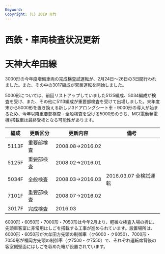 ```yaml
---
Keyword: 
Copyright: (C) 2019 青竹
---
```


# 西鉄・車両検査状況更新

# 天神大牟田線

3000形の今年度増備車両の完成検査試運転が、2月24日～26日の3日間行われました。また、その中の3017編成が営業運転を開始しました。

5000形については、前回リストアップしていました5125編成、5034編成が検査を受け、また、その他に5113編成が重要部検査を受けて出場しました。来年度末から5000形を置き換える新しい3ドアロングシート車・9000形の導入が始まるため、今年以降重要部検査・全般検査を受ける5000形のうち、MG(電動発電機)搭載車は最終受検となる可能性があります。

| 編成 | 更新区分 | 更新内容 | 備考 |
| --- | --- | --- | --- |
| 5113F | 重要部検査 | 2008.08→2016.02 |  |
| 5125F | 重要部検査 | 2008.02→2016.01 |  |
| 5034F | 全般検査 | 2008.03→2016.03 | 2016.03.07 全検試運転 |
| 7101F | 重要部検査 | 2008.07→2016.02 |  |
| 3017F | 完成検査 | 2016.03 |  |

6000形・6050形・7000形・7050形は今年2月より、軽微な検査入場の折に、先頭車客室に非常用はしごを搭載する工事が進められています。設置場所は、6000形・6050形が大牟田方先頭の制御車（ク6000・ク6050）、7000形・7050形が福岡方先頭の制御車（ク7500・ク7550）で、それぞれ運転席背後の客室側壁面にはしごを収めた箱が設置されています。

